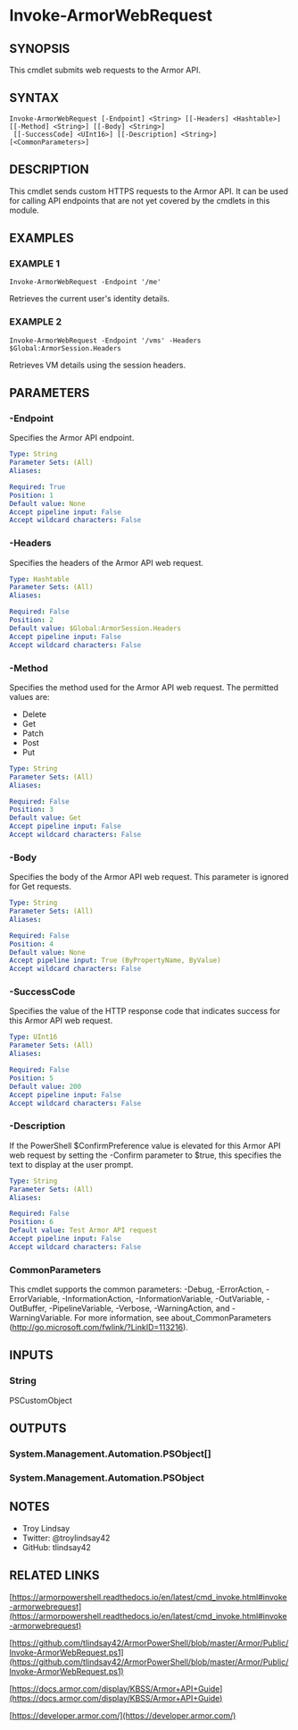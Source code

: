 # Invoke-ArmorWebRequest

## SYNOPSIS
This cmdlet submits web requests to the Armor API.

## SYNTAX

```
Invoke-ArmorWebRequest [-Endpoint] <String> [[-Headers] <Hashtable>] [[-Method] <String>] [[-Body] <String>]
 [[-SuccessCode] <UInt16>] [[-Description] <String>] [<CommonParameters>]
```

## DESCRIPTION
This cmdlet sends custom HTTPS requests to the Armor API.
It can be used for
calling API endpoints that are not yet covered by the cmdlets in this module.

## EXAMPLES

### EXAMPLE 1
```
Invoke-ArmorWebRequest -Endpoint '/me'
```

Retrieves the current user's identity details.

### EXAMPLE 2
```
Invoke-ArmorWebRequest -Endpoint '/vms' -Headers $Global:ArmorSession.Headers
```

Retrieves VM details using the session headers.

## PARAMETERS

### -Endpoint
Specifies the Armor API endpoint.

```yaml
Type: String
Parameter Sets: (All)
Aliases:

Required: True
Position: 1
Default value: None
Accept pipeline input: False
Accept wildcard characters: False
```

### -Headers
Specifies the headers of the Armor API web request.

```yaml
Type: Hashtable
Parameter Sets: (All)
Aliases:

Required: False
Position: 2
Default value: $Global:ArmorSession.Headers
Accept pipeline input: False
Accept wildcard characters: False
```

### -Method
Specifies the method used for the Armor API web request.
The permitted values
are:
- Delete
- Get
- Patch
- Post
- Put

```yaml
Type: String
Parameter Sets: (All)
Aliases:

Required: False
Position: 3
Default value: Get
Accept pipeline input: False
Accept wildcard characters: False
```

### -Body
Specifies the body of the Armor API web request.
This parameter is ignored for
Get requests.

```yaml
Type: String
Parameter Sets: (All)
Aliases:

Required: False
Position: 4
Default value: None
Accept pipeline input: True (ByPropertyName, ByValue)
Accept wildcard characters: False
```

### -SuccessCode
Specifies the value of the HTTP response code that indicates success for this
Armor API web request.

```yaml
Type: UInt16
Parameter Sets: (All)
Aliases:

Required: False
Position: 5
Default value: 200
Accept pipeline input: False
Accept wildcard characters: False
```

### -Description
If the PowerShell $ConfirmPreference value is elevated for this Armor API web
request by setting the -Confirm parameter to $true, this specifies the text to
display at the user prompt.

```yaml
Type: String
Parameter Sets: (All)
Aliases:

Required: False
Position: 6
Default value: Test Armor API request
Accept pipeline input: False
Accept wildcard characters: False
```

### CommonParameters
This cmdlet supports the common parameters: -Debug, -ErrorAction, -ErrorVariable, -InformationAction, -InformationVariable, -OutVariable, -OutBuffer, -PipelineVariable, -Verbose, -WarningAction, and -WarningVariable.
For more information, see about_CommonParameters (http://go.microsoft.com/fwlink/?LinkID=113216).

## INPUTS

### String

PSCustomObject

## OUTPUTS

### System.Management.Automation.PSObject[]

### System.Management.Automation.PSObject

## NOTES
- Troy Lindsay
- Twitter: @troylindsay42
- GitHub: tlindsay42

## RELATED LINKS

[https://armorpowershell.readthedocs.io/en/latest/cmd_invoke.html#invoke-armorwebrequest](https://armorpowershell.readthedocs.io/en/latest/cmd_invoke.html#invoke-armorwebrequest)

[https://github.com/tlindsay42/ArmorPowerShell/blob/master/Armor/Public/Invoke-ArmorWebRequest.ps1](https://github.com/tlindsay42/ArmorPowerShell/blob/master/Armor/Public/Invoke-ArmorWebRequest.ps1)

[https://docs.armor.com/display/KBSS/Armor+API+Guide](https://docs.armor.com/display/KBSS/Armor+API+Guide)

[https://developer.armor.com/](https://developer.armor.com/)

